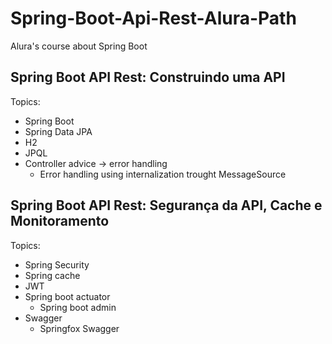# Spring-Boot-Api-Rest-Alura-Path
Alura's course about Spring Boot

## Spring Boot API Rest: Construindo uma API
Topics:
* Spring Boot
* Spring Data JPA
* H2
* JPQL
* Controller advice -> error handling
  * Error handling using internalization trought MessageSource

## Spring Boot API Rest: Segurança da API, Cache e Monitoramento
Topics:
* Spring Security
* Spring cache
* JWT
* Spring boot actuator
  * Spring boot admin
* Swagger
  * Springfox Swagger
